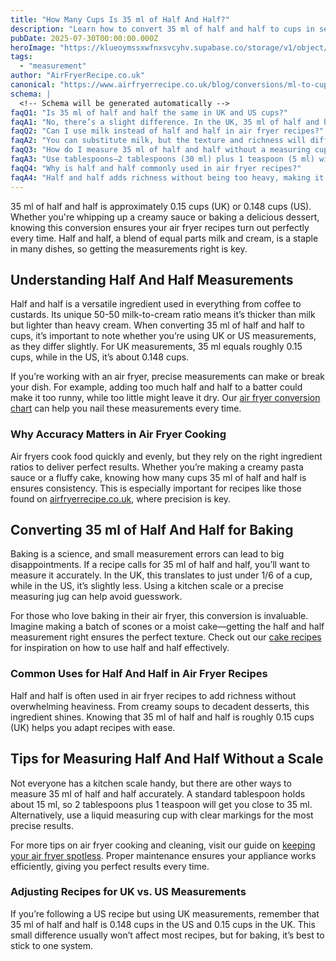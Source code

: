 ```yaml
---
title: "How Many Cups Is 35 ml of Half And Half?"
description: "Learn how to convert 35 ml of half and half to cups in seconds with our simple guide. Perfect for air fryer recipes and baking conversions."
pubDate: 2025-07-30T00:00:00.000Z
heroImage: "https://klueoymssxwfnxsvcyhv.supabase.co/storage/v1/object/public/Shmucket/how-many-cups-is-35-ml-of-half-and-half.webp"
tags:
  - "measurement"
author: "AirFryerRecipe.co.uk"
canonical: "https://www.airfryerrecipe.co.uk/blog/conversions/ml-to-cups/how-many-cups-is-35-ml-of-half-and-half"
schema: |
  <!-- Schema will be generated automatically -->
faqQ1: "Is 35 ml of half and half the same in UK and US cups?"
faqA1: "No, there’s a slight difference. In the UK, 35 ml of half and half equals approximately 0.15 cups, while in the US, it’s about 0.148 cups. This small variance usually doesn’t impact recipes, but for precision, it’s best to use the correct measurement for your region."
faqQ2: "Can I use milk instead of half and half in air fryer recipes?"
faqA2: "You can substitute milk, but the texture and richness will differ. Half and half adds creaminess, so if using milk, consider adding a bit of butter or cream to compensate. For best results, stick to the recipe or check conversions on <a href=https://www.airfryerrecipe.co.uk>airfryerrecipe.co.uk</a>."
faqQ3: "How do I measure 35 ml of half and half without a measuring cup?"
faqA3: "Use tablespoons—2 tablespoons (30 ml) plus 1 teaspoon (5 ml) will give you 35 ml. Alternatively, a small medicine cup or shot glass often has ml markings for quick measurements. Precision is key for air fryer recipes, so try to measure as accurately as possible."
faqQ4: "Why is half and half commonly used in air fryer recipes?"
faqA4: "Half and half adds richness without being too heavy, making it ideal for air fryer dishes like creamy sauces or baked goods. Its balanced fat content helps achieve the perfect texture, whether you’re cooking or baking. For recipe ideas, explore our <a href=https://www.airfryerrecipe.co.uk/recipes>recipe collection</a>."
---
```

<p>35 ml of half and half is approximately 0.15 cups (UK) or 0.148 cups (US). Whether you're whipping up a creamy sauce or baking a delicious dessert, knowing this conversion ensures your air fryer recipes turn out perfectly every time. Half and half, a blend of equal parts milk and cream, is a staple in many dishes, so getting the measurements right is key.</p>

<h2>Understanding Half And Half Measurements</h2>
<p>Half and half is a versatile ingredient used in everything from coffee to custards. Its unique 50-50 milk-to-cream ratio means it’s thicker than milk but lighter than heavy cream. When converting 35 ml of half and half to cups, it’s important to note whether you’re using UK or US measurements, as they differ slightly. For UK measurements, 35 ml equals roughly 0.15 cups, while in the US, it’s about 0.148 cups.</p>
<p>If you’re working with an air fryer, precise measurements can make or break your dish. For example, adding too much half and half to a batter could make it too runny, while too little might leave it dry. Our <a href=https://www.airfryerrecipe.co.uk/air-fryer-conversion-chart>air fryer conversion chart</a> can help you nail these measurements every time.</p>

<h3>Why Accuracy Matters in Air Fryer Cooking</h3>
<p>Air fryers cook food quickly and evenly, but they rely on the right ingredient ratios to deliver perfect results. Whether you’re making a creamy pasta sauce or a fluffy cake, knowing how many cups 35 ml of half and half is ensures consistency. This is especially important for recipes like those found on <a href=https://www.airfryerrecipe.co.uk/recipes>airfryerrecipe.co.uk</a>, where precision is key.</p>

<h2>Converting 35 ml of Half And Half for Baking</h2>
<p>Baking is a science, and small measurement errors can lead to big disappointments. If a recipe calls for 35 ml of half and half, you’ll want to measure it accurately. In the UK, this translates to just under 1/6 of a cup, while in the US, it’s slightly less. Using a kitchen scale or a precise measuring jug can help avoid guesswork.</p>
<p>For those who love baking in their air fryer, this conversion is invaluable. Imagine making a batch of scones or a moist cake—getting the half and half measurement right ensures the perfect texture. Check out our <a href=https://www.airfryerrecipe.co.uk/recipe-category/cakes>cake recipes</a> for inspiration on how to use half and half effectively.</p>

<h3>Common Uses for Half And Half in Air Fryer Recipes</h3>
<p>Half and half is often used in air fryer recipes to add richness without overwhelming heaviness. From creamy soups to decadent desserts, this ingredient shines. Knowing that 35 ml of half and half is roughly 0.15 cups (UK) helps you adapt recipes with ease.</p>

<h2>Tips for Measuring Half And Half Without a Scale</h2>
<p>Not everyone has a kitchen scale handy, but there are other ways to measure 35 ml of half and half accurately. A standard tablespoon holds about 15 ml, so 2 tablespoons plus 1 teaspoon will get you close to 35 ml. Alternatively, use a liquid measuring cup with clear markings for the most precise results.</p>
<p>For more tips on air fryer cooking and cleaning, visit our guide on <a href=https://www.airfryerrecipe.co.uk/air-fryer-cleaner>keeping your air fryer spotless</a>. Proper maintenance ensures your appliance works efficiently, giving you perfect results every time.</p>

<h3>Adjusting Recipes for UK vs. US Measurements</h3>
<p>If you’re following a US recipe but using UK measurements, remember that 35 ml of half and half is 0.148 cups in the US and 0.15 cups in the UK. This small difference usually won’t affect most recipes, but for baking, it’s best to stick to one system.</p>
